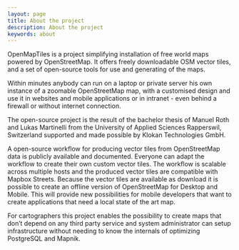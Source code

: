 ```yaml
---
layout: page
title: About the project
description: About the project
keywords: about
---
```



OpenMapTiles is a project simplifying installation of free world maps powered 
by OpenStreetMap. It offers freely downloadable OSM vector tiles, and a set of 
open-source tools for use and generating of the maps.

Within minutes anybody can run on a laptop or private server his own instance 
of a zoomable OpenStreetMap map, with a customised design and use it in websites 
and mobile applications or in intranet - even behind a firewall or without 
internet connection.

The open-source project is the result of the bachelor thesis of Manuel Roth and 
Lukas Martinelli from the University of Applied Sciences Rapperswil, Switzerland 
supported and made possible by Klokan Technologies GmbH.

A open-source workflow for producing vector tiles from OpenStreetMap data is 
publicly available and documented. Everyone can adapt the workflow to create 
their own custom vector tiles. The workflow is scalable across multiple hosts 
and the produced vector tiles are compatible with Mapbox Streets. Because the 
vector tiles are available as download it is possible to create an offline 
version of OpenStreetMap for Desktop and Mobile. This will provide new 
possibilities for mobile developers that want to create applications that need 
a local state of the art map.

For cartographers this project enables the possibility to create maps that don’t
depend on any third party service and system administrator can setup 
infrastructure without needing to know the internals of optimizing PostgreSQL 
and Mapnik.
